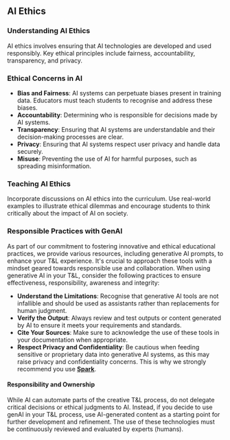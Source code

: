 ## AI Ethics

### Understanding AI Ethics

AI ethics involves ensuring that AI technologies are developed and used responsibly. Key ethical principles include fairness, accountability, transparency, and privacy.

### Ethical Concerns in AI

- **Bias and Fairness**: AI systems can perpetuate biases present in training data. Educators must teach students to recognise and address these biases.
- **Accountability**: Determining who is responsible for decisions made by AI systems.
- **Transparency**: Ensuring that AI systems are understandable and their decision-making processes are clear.
- **Privacy**: Ensuring that AI systems respect user privacy and handle data securely.
- **Misuse**: Preventing the use of AI for harmful purposes, such as spreading misinformation.

### Teaching AI Ethics

Incorporate discussions on AI ethics into the curriculum. Use real-world examples to illustrate ethical dilemmas and encourage students to think critically about the impact of AI on society.

### Responsible Practices with GenAI

As part of our commitment to fostering innovative and ethical educational practices, we provide various resources, including generative AI prompts, to enhance your T&L experience. It's crucial to approach these tools with a mindset geared towards responsible use and collaboration. When using generative AI in your T&L, consider the following practices to ensure effectiveness, responsibility, awareness and integrity:

- **Understand the Limitations**: Recognise that generative AI tools are not infallible and should be used as assistants rather than replacements for human judgment.
- **Verify the Output**: Always review and test outputs or content generated by AI to ensure it meets your requirements and standards.
- **Cite Your Sources**: Make sure to acknowledge the use of these tools in your documentation when appropriate.
- **Respect Privacy and Confidentiality**: Be cautious when feeding sensitive or proprietary data into generative AI systems, as this may raise privacy and confidentiality concerns. This is why we strongly recommend you use **[Spark](https://spark.unimelb.edu.au/)**.

#### Responsibility and Ownership

While AI can automate parts of the creative T&L process, do not delegate critical decisions or ethical judgments to AI. Instead, if you decide to use genAI in your T&L process, use AI-generated content as a starting point for further development and refinement. The use of these technologies must be continuously reviewed and evaluated by experts (humans).